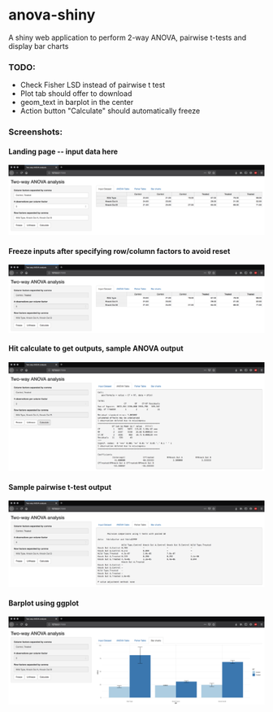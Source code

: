 # anova-shiny
A shiny web application to perform 2-way ANOVA, pairwise t-tests and display bar charts

### TODO:
 * Check Fisher LSD instead of pairwise t test
 * Plot tab should offer to download
 * geom_text in barplot in the center
 * Action button "Calculate" should automatically freeze

### Screenshots:

#### Landing page -- input data here

![Landing/Data Input tab](/Screenshots/Landing-page-input-data.png?raw=true "Landing/Data Input tab")

#### Freeze inputs after specifying row/column factors to avoid reset

![Freeze inputs](/Screenshots/Freeze-inputs.png?raw=true "Freeze inputs")

#### Hit calculate to get outputs, sample ANOVA output

![ANOVA output tab](/Screenshots/ANOVA-output.png?raw=true "ANOVA output tab")

#### Sample pairwise t-test output

![Pairwise t-test output tab](/Screenshots/Pairwise-t-test-output.png?raw=true "Pairwise t-test output tab")

#### Barplot using ggplot

![Barchart output tab](/Screenshots/Barchart-output.png?raw=true "Barchart output tab")
